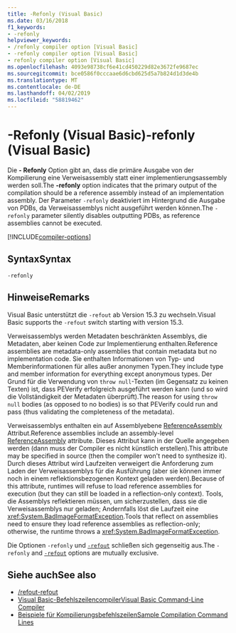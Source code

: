 ```yaml
---
title: -Refonly (Visual Basic)
ms.date: 03/16/2018
f1_keywords:
- -refonly
helpviewer_keywords:
- /refonly compiler option [Visual Basic]
- -refonly compiler option [Visual Basic]
- refonly compiler option [Visual Basic]
ms.openlocfilehash: 4093e98738cf6e41cd450229d82e3672fe9687ec
ms.sourcegitcommit: bce0586f0cccaae6d6cbd625d5a7b824d1d3de4b
ms.translationtype: MT
ms.contentlocale: de-DE
ms.lasthandoff: 04/02/2019
ms.locfileid: "58819462"
---
```

# <a name="-refonly-visual-basic"></a><span data-ttu-id="d2245-102">-Refonly (Visual Basic)</span><span class="sxs-lookup"><span data-stu-id="d2245-102">-refonly (Visual Basic)</span></span>

<span data-ttu-id="d2245-103">Die **- Refonly** Option gibt an, dass die primäre Ausgabe von der Kompilierung eine Verweisassembly statt einer implementierungsassembly werden soll.</span><span class="sxs-lookup"><span data-stu-id="d2245-103">The **-refonly** option indicates that the primary output of the compilation should be a reference assembly instead of an implementation assembly.</span></span> <span data-ttu-id="d2245-104">Der Parameter `-refonly` deaktiviert im Hintergrund die Ausgabe von PDBs, da Verweisassemblys nicht ausgeführt werden können.</span><span class="sxs-lookup"><span data-stu-id="d2245-104">The `-refonly` parameter silently disables outputting PDBs, as reference assemblies cannot be executed.</span></span>

[!INCLUDE[compiler-options](~/includes/compiler-options.md)]

## <a name="syntax"></a><span data-ttu-id="d2245-105">Syntax</span><span class="sxs-lookup"><span data-stu-id="d2245-105">Syntax</span></span>

```console
-refonly
```

## <a name="remarks"></a><span data-ttu-id="d2245-106">Hinweise</span><span class="sxs-lookup"><span data-stu-id="d2245-106">Remarks</span></span>

<span data-ttu-id="d2245-107">Visual Basic unterstützt die `-refout` ab Version 15.3 zu wechseln.</span><span class="sxs-lookup"><span data-stu-id="d2245-107">Visual Basic supports the `-refout` switch starting with version 15.3.</span></span>

<span data-ttu-id="d2245-108">Verweisassemblys werden Metadaten beschränkten Assemblys, die Metadaten, aber keinen Code zur Implementierung enthalten.</span><span class="sxs-lookup"><span data-stu-id="d2245-108">Reference assemblies are metadata-only assemblies that contain metadata but no implementation code.</span></span> <span data-ttu-id="d2245-109">Sie enthalten Informationen von Typ- und Memberinformationen für alles außer anonymen Typen.</span><span class="sxs-lookup"><span data-stu-id="d2245-109">They include type and member information for everything except anonymous types.</span></span> <span data-ttu-id="d2245-110">Der Grund für die Verwendung von `throw null`-Texten (im Gegensatz zu keinen Texten) ist, dass PEVerify erfolgreich ausgeführt werden kann (und so wird die Vollständigkeit der Metadaten überprüft).</span><span class="sxs-lookup"><span data-stu-id="d2245-110">The reason for using `throw null` bodies (as opposed to no bodies) is so that PEVerify could run and pass (thus validating the completeness of the metadata).</span></span>

<span data-ttu-id="d2245-111">Verweisassemblys enthalten ein auf Assemblyebene [ReferenceAssembly](xref:System.Runtime.CompilerServices.ReferenceAssemblyAttribute) Attribut.</span><span class="sxs-lookup"><span data-stu-id="d2245-111">Reference assemblies include an assembly-level [ReferenceAssembly](xref:System.Runtime.CompilerServices.ReferenceAssemblyAttribute) attribute.</span></span> <span data-ttu-id="d2245-112">Dieses Attribut kann in der Quelle angegeben werden (dann muss der Compiler es nicht künstlich erstellen).</span><span class="sxs-lookup"><span data-stu-id="d2245-112">This attribute may be specified in source (then the compiler won't need to synthesize it).</span></span> <span data-ttu-id="d2245-113">Durch dieses Attribut wird Laufzeiten verweigert die Anforderung zum Laden der Verweisassemblys für die Ausführung (aber sie können immer noch in einem reflektionsbezogenen Kontext geladen werden).</span><span class="sxs-lookup"><span data-stu-id="d2245-113">Because of this attribute, runtimes will refuse to load reference assemblies for execution (but they can still be loaded in a reflection-only context).</span></span> <span data-ttu-id="d2245-114">Tools, die Assemblys reflektieren müssen, um sicherzustellen, dass sie die Verweisassemblys nur geladen; Andernfalls löst die Laufzeit eine <xref:System.BadImageFormatException>.</span><span class="sxs-lookup"><span data-stu-id="d2245-114">Tools that reflect on assemblies need to ensure they load reference assemblies as reflection-only; otherwise, the runtime throws a <xref:System.BadImageFormatException>.</span></span>

<span data-ttu-id="d2245-115">Die Optionen `-refonly` und [`-refout`](refout-compiler-option.md) schließen sich gegenseitig aus.</span><span class="sxs-lookup"><span data-stu-id="d2245-115">The `-refonly` and [`-refout`](refout-compiler-option.md) options are mutually exclusive.</span></span>

## <a name="see-also"></a><span data-ttu-id="d2245-116">Siehe auch</span><span class="sxs-lookup"><span data-stu-id="d2245-116">See also</span></span>

- [<span data-ttu-id="d2245-117">/refout</span><span class="sxs-lookup"><span data-stu-id="d2245-117">-refout</span></span>](refout-compiler-option.md)
- [<span data-ttu-id="d2245-118">Visual Basic-Befehlszeilencompiler</span><span class="sxs-lookup"><span data-stu-id="d2245-118">Visual Basic Command-Line Compiler</span></span>](index.md)
- [<span data-ttu-id="d2245-119">Beispiele für Kompilierungsbefehlszeilen</span><span class="sxs-lookup"><span data-stu-id="d2245-119">Sample Compilation Command Lines</span></span>](sample-compilation-command-lines.md)
